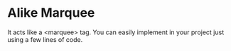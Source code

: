 # Alike Marquee
It acts like a &lt;marquee> tag. You can easily implement in your project just using a few lines of code.
